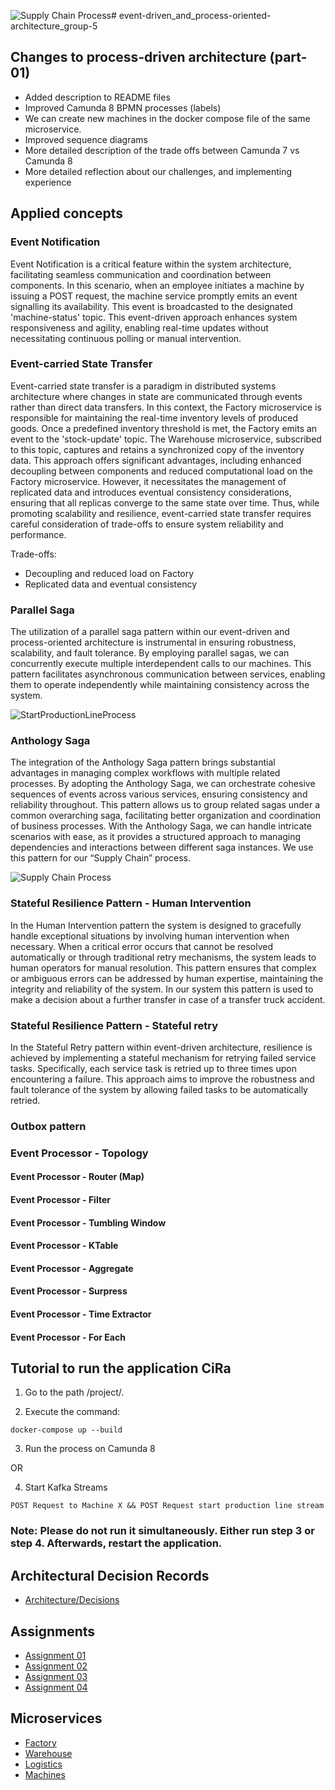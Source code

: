 ![Supply Chain Process](https://github.com/nikokelx/event-driven_and_process-oriented-architecture_group-5/assets/95875428/680a5ba2-ee87-4725-9e8f-eb1324df74d6)# event-driven_and_process-oriented-architecture_group-5

## Changes to process-driven architecture (part-01)

* Added description to README files
* Improved Camunda 8 BPMN processes (labels)
* We can create new machines in the docker compose file of the same microservice.
* Improved sequence diagrams
* More detailed description of the trade offs between Camunda 7 vs Camunda 8 
* More detailed reflection about our challenges, and implementing experience

## Applied concepts

### Event Notification

Event Notification is a critical feature within the system architecture, facilitating seamless
communication and coordination between components. In this scenario, when an employee
initiates a machine by issuing a POST request, the machine service promptly emits an event
signalling its availability. This event is broadcasted to the designated 'machine-status' topic.
This event-driven approach enhances system responsiveness and agility, enabling real-time updates
without necessitating continuous polling or manual intervention.

### Event-carried State Transfer

Event-carried state transfer is a paradigm in distributed systems architecture where changes in state
are communicated through events rather than direct data transfers. In this context, the Factory
microservice is responsible for maintaining the real-time inventory levels of produced goods. Once
a predefined inventory threshold is met, the Factory emits an event to the 'stock-update' topic. The
Warehouse microservice, subscribed to this topic, captures and retains a synchronized copy of the
inventory data.
This approach offers significant advantages, including enhanced decoupling between components
and reduced computational load on the Factory microservice. However, it necessitates the
management of replicated data and introduces eventual consistency considerations, ensuring that
all replicas converge to the same state over time. Thus, while promoting scalability and resilience,
event-carried state transfer requires careful consideration of trade-offs to ensure system reliability
and performance.

Trade-offs:
* Decoupling and reduced load on Factory
* Replicated data and eventual consistency

### Parallel Saga

The utilization of a parallel saga pattern within our event-driven and process-oriented architecture
is instrumental in ensuring robustness, scalability, and fault tolerance. By employing parallel sagas,
we can concurrently execute multiple interdependent calls to our machines. This pattern facilitates
asynchronous communication between services, enabling them to operate independently while
maintaining consistency across the system.

![StartProductionLineProcess](https://github.com/nikokelx/event-driven_and_process-oriented-architecture_group-5/assets/95875428/7bf49bef-03ac-4d63-8320-8311679d82ba)

### Anthology Saga

The integration of the Anthology Saga pattern brings substantial advantages in managing complex
workflows with multiple related processes. By adopting the Anthology Saga, we can orchestrate
cohesive sequences of events across various services, ensuring consistency and reliability
throughout. This pattern allows us to group related sagas under a common overarching saga,
facilitating better organization and coordination of business processes. With the Anthology Saga,
we can handle intricate scenarios with ease, as it provides a structured approach to managing
dependencies and interactions between different saga instances. We use this pattern for our
“Supply Chain” process.

![Supply Chain Process](https://github.com/nikokelx/event-driven_and_process-oriented-architecture_group-5/assets/95875428/3e649556-a21e-4bbf-b278-eb0e5bec01f5)


### Stateful Resilience Pattern - Human Intervention

In the Human Intervention pattern the system is designed to gracefully handle exceptional situations
by involving human intervention when necessary. When a critical error occurs that cannot be
resolved automatically or through traditional retry mechanisms, the system leads to human
operators for manual resolution. This pattern ensures that complex or ambiguous errors can be
addressed by human expertise, maintaining the integrity and reliability of the system. In our system
this pattern is used to make a decision about a further transfer in case of a transfer truck accident.

### Stateful Resilience Pattern - Stateful retry

In the Stateful Retry pattern within event-driven architecture, resilience is achieved by implementing
a stateful mechanism for retrying failed service tasks. Specifically, each service task is retried up to
three times upon encountering a failure. This approach aims to improve the robustness and fault
tolerance of the system by allowing failed tasks to be automatically retried.

### Outbox pattern



### Event Processor - Topology
#### Event Processor - Router (Map)
#### Event Processor - Filter
#### Event Processor - Tumbling Window
#### Event Processor - KTable
#### Event Processor - Aggregate
#### Event Processor - Surpress
#### Event Processor - Time Extractor
#### Event Processor - For Each

## Tutorial to run the application CiRa
1. Go to the path /project/.

2. Execute the command:
```
docker-compose up --build
```

3. Run the process on Camunda 8

OR

4. Start Kafka Streams
```
POST Request to Machine X && POST Request start production line stream
```

### Note: Please do not run it simultaneously. Either run step 3 or step 4. Afterwards, restart the application.

## Architectural Decision Records
* [Architecture/Decisions](https://github.com/nikokelx/event-driven_and_process-oriented-architecture_group-5/tree/main/doc/architecture/decisions)

## Assignments
* [Assignment 01](https://github.com/nikokelx/event-driven_and_process-oriented-architecture_group-5/tree/main/assignments/assignment-1)
* [Assignment 02](https://github.com/nikokelx/event-driven_and_process-oriented-architecture_group-5/tree/main/assignments/assignment-2)
* [Assignment 03](https://github.com/nikokelx/event-driven_and_process-oriented-architecture_group-5/tree/main/assignments/assignment-3)
* [Assignment 04](https://github.com/nikokelx/event-driven_and_process-oriented-architecture_group-5/tree/main/assignments/assignment-4)

## Microservices
* [Factory](https://github.com/nikokelx/event-driven_and_process-oriented-architecture_group-5/tree/main/project/factory)
* [Warehouse](https://github.com/nikokelx/event-driven_and_process-oriented-architecture_group-5/tree/main/project/warehouse)
* [Logistics](https://github.com/nikokelx/event-driven_and_process-oriented-architecture_group-5/tree/main/project/logistics)
* [Machines](https://github.com/nikokelx/event-driven_and_process-oriented-architecture_group-5/tree/main/project/machines)
